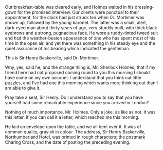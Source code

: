 Our breakfast-table was cleared early, and Holmes waited in his
dressing-gown for the promised interview. Our clients were punctual to
their appointment, for the clock had just struck ten when Dr. Mortimer
was shown up, followed by the young baronet. The latter was a small,
alert, dark-eyed man about thirty years of age, very sturdily built,
with thick black eyebrows and a strong, pugnacious face. He wore a
ruddy-tinted tweed suit and had the weather-beaten appearance of one who
has spent most of his time in the open air, and yet there was something
in his steady eye and the quiet assurance of his bearing which indicated
the gentleman.

This is Sir Henry Baskerville, said Dr. Mortimer.

Why, yes, said he, and the strange thing is, Mr. Sherlock Holmes,
that if my friend here had not proposed coming round to you this morning
I should have come on my own account. I understand that you think out
little puzzles, and I've had one this morning which wants more thinking
out than I am able to give it.

Pray take a seat, Sir Henry. Do I understand you to say that you have
yourself had some remarkable experience since you arrived in London?

Nothing of much importance, Mr. Holmes. Only a joke, as like as not.
It was this letter, if you can call it a letter, which reached me this
morning.

He laid an envelope upon the table, and we all bent over it. It was of
common quality, grayish in colour. The address, Sir Henry Baskerville,
Northumberland Hotel, was printed in rough characters; the postmark
Charing Cross, and the date of posting the preceding evening.
